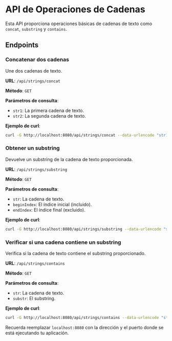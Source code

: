 # API de Operaciones de Cadenas

Esta API proporciona operaciones básicas de cadenas de texto como `concat`, `substring` y `contains`.

## Endpoints

### Concatenar dos cadenas

Une dos cadenas de texto.

**URL**: `/api/strings/concat`

**Método**: `GET`

**Parámetros de consulta**:

- `str1`: La primera cadena de texto.
- `str2`: La segunda cadena de texto.

**Ejemplo de curl**:

```bash
curl -G http://localhost:8080/api/strings/concat --data-urlencode "str1=Hello" --data-urlencode "str2=World"
```

### Obtener un substring

Devuelve un substring de la cadena de texto proporcionada.

**URL**: `/api/strings/substring`

**Método**: `GET`

**Parámetros de consulta**:

- `str`: La cadena de texto.
- `beginIndex`: El índice inicial (incluido).
- `endIndex`: El índice final (excluido).

**Ejemplo de curl**:

```bash
curl -G http://localhost:8080/api/strings/substring --data-urlencode "str=HelloWorld" --data-urlencode "beginIndex=0" --data-urlencode "endIndex=5"
```

### Verificar si una cadena contiene un substring

Verifica si la cadena de texto contiene el substring proporcionado.

**URL**: `/api/strings/contains`

**Método**: `GET`

**Parámetros de consulta**:

- `str`: La cadena de texto.
- `substr`: El substring.

**Ejemplo de curl**:

```bash
curl -G http://localhost:8080/api/strings/contains --data-urlencode "str=HelloWorld" --data-urlencode "substr=World"
```

Recuerda reemplazar `localhost:8080` con la dirección y el puerto donde se está ejecutando tu aplicación.

